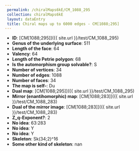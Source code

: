```yaml
--- 
 permalink: /chiralMaps6kE/CM_1088_295 
 collection: chiralMaps6kE
 layout: dataEntry
 title: Chiral maps up to 6000 edges - CM[1088;295]
---
```


- **ID**: [CM[1088;295]]({{ site.url }}/test/CM_1088_295)
- **Genus of the underlying surface**: 511
- **Length of the face**: 64
- **Valency**: 64
- **Length of the Petrie polygon**: 68
- **Is the automorphism group solvable?**: S
- **Number of vertices**: 34
- **Number of edges**: 1088
- **Number of faces**: 34
- **The map is self-**: Du
- **Dual map**: [CM[1088;295]]({{ site.url }}/test/CM_1088_295)
- **Mirror (enantihomorphic) map**: [CM[1088;283]]({{ site.url }}/test/CM_1088_283)
- **Dual of the mirror image**: [CM[1088;283]]({{ site.url }}/test/CM_1088_283)
- **Z_q-Exponent?**: 2
- **No idea**:  63:283
- **No idea**: Y
- **No idea**: Y
- **Skeleton**: Sk(34;2)^16
- **Some other kind of skeleton**: nan
